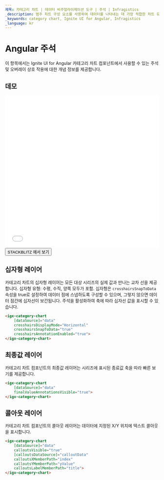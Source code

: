 ```yaml
---
제목: 카테고리 차트 | 데이터 비주얼라이제이션 도구 | 주석 | Infragistics
_description: 범주 차트 구성 요소를 사용하여 데이터를 나타내는 데 가장 적합한 차트 유형을 분석하고 자동으로 선택합니다. 시각화를위한 차트 유형에 대해 알아보십시오.
_keywords: category chart, Ignite UI for Angular, Infragistics
_language: kr
---
```


# Angular 주석

이 항목에서는 Ignite UI for Angular 카테고리 차트 컴포넌트에서 사용할 수 있는 주석 및 오버레이 상호 작용에 대한 개념 정보를 제공합니다.

## 데모

<div class="sample-container loading" style="height: 500px">
    <iframe id="category-chart-annotations-iframe" src='{environment:dvDemosBaseUrl}/charts/category-chart-annotations' width="100%" height="100%" seamless frameBorder="0" onload="onXPlatSampleIframeContentLoaded(this);"></iframe>
</div>
<div>
    <button data-localize="stackblitz" class="stackblitz-btn"   data-iframe-id="category-chart-annotations-iframe" data-demos-base-url="{environment:dvDemosBaseUrl}">STACKBLITZ 에서 보기
    </button>


</div>
<div class="divider--half"></div>

## 십자형 레이어

카테고리 차트의 십자형 레이어는 모든 대상 시리즈의 실제 값과 만나는 교차 선을 제공합니다.  십자형 유형: 수평, 수직, 양쪽 모두가 포함.  십자형은 `crosshairsSnapToData` 속성을 true로 설정하여 데이터 점에 스냅하도록 구성할 수 있으며, 그렇지 않으면 데이터 점간에 십자선이 보간됩니다.  주석을 활성화하여 축에 따라 십자선 값을 표시할 수 있습니다.

```html
<igx-category-chart
    [dataSource]="data"
    crosshairsDisplayMode="Horizontal"
    crosshairsSnapToData="true"
    crosshairsAnnotationEnabled="true">
</igx-category-chart>
```

## 최종값 레이어

카테고리 차트 컴포넌트의 최종값 레이어는 시리즈에 표시된 종료값 축을 따라 빠른 보기를 제공합니다.

```html
<igx-category-chart
    [dataSource]="data"
    finalValueAnnotationsVisible="true">
</igx-category-chart>
```

## 콜아웃 레이어

카테고리 차트 컴포넌트의 콜아웃 레이어는 데이터에 지정된 X/Y 위치에 텍스트 콜아웃을 표시합니다.

```html
<igx-category-chart
    [dataSource]="data"
    calloutsVisible="true"
    [calloutsDataSource]="calloutData"
    calloutsXMemberPath="index"
    calloutsYMemberPath="yValue"
    calloutsLabelMemberPath="title">
</igx-category-chart>
```
